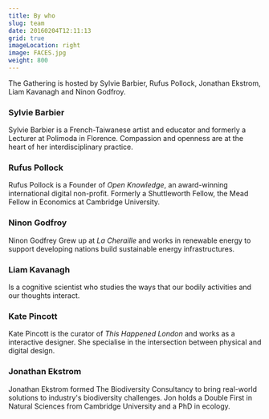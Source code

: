 ```yaml
---
title: By who
slug: team
date: 20160204T12:11:13
grid: true
imageLocation: right
image: FACES.jpg
weight: 800
---
```


<p>The Gathering is hosted by Sylvie Barbier, Rufus Pollock, Jonathan Ekstrom, Liam Kavanagh and Ninon Godfroy. </p>


### Sylvie Barbier

Sylvie Barbier is a French-Taiwanese artist and educator and formerly a Lecturer at Polimoda in Florence. Compassion and openness are at the heart of her interdisciplinary practice.

### Rufus Pollock

Rufus Pollock is a Founder of <em>Open Knowledge</em>, an award-winning international digital non-profit. Formerly a Shuttleworth Fellow,  the Mead Fellow in Economics at Cambridge University.

### Ninon Godfroy

Ninon Godfrey Grew up at <em>La Cheraille</em> and works in renewable energy to support developing nations build sustainable energy infrastructures.

### Liam Kavanagh

Is a cognitive scientist who studies the ways that our bodily activities and our thoughts interact.

### Kate Pincott

Kate Pincott is the curator of <em>This Happened London</em> and works as a interactive designer. She specialise in the intersection between physical and digital design.

### Jonathan Ekstrom

Jonathan Ekstrom formed The Biodiversity Consultancy to bring real-world solutions to industry's biodiversity challenges. Jon holds a Double First in Natural Sciences from Cambridge University and a PhD in ecology.
